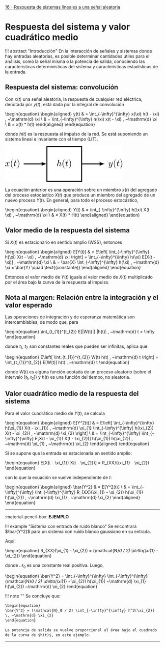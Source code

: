 
[ ### Presentación ]: #

[16 - Respuesta de sistemas lineales a una señal aleatoria](https://www.overleaf.com/read/yfnrpxpcmvsz#5b73e6)

[ ### Secciones ]: #
[ - Respuesta del sistema (1 - 2) ]: #
[ - Valor cuadrático medio (2 - 6) ]: #

[ C12770: No logré dejar la línea horizontal que se encuentra sobre las variables que representan valores medios con \overline{}, usé \bar{} pero no quedó la misma línea. ]: #

# Respuesta del sistema y valor cuadrático medio

!!! abstract "Introducción"
    En la interacción de señales y sistemas donde hay entradas aleatorias, es posible determinar cantidades útiles para el análisis, como la señal misma o la potencia de salida, conociendo las características determinísticas del sistema y características estadísticas de la entrada.

[ # Respuesta del sistema ]: #

## Respuesta del sistema: convolución

Con $x(t)$ una señal aleatoria, la respuesta de cualquier red eléctrica, denotada por $y(t)$, está dada por la integral de convolución

\begin{equation}
\begin{aligned}
    y(t) & = \int_{-\infty}^{\infty} x(\xi) h(t - \xi) \, ~\mathrm{d} \xi \\
    & = \int_{-\infty}^{\infty} h(\xi) x(t - \xi) \, ~\mathrm{d} \xi \\
    & = x(t) * h(t)
\end{aligned} 
\end{equation}

donde $h(t)$ es la respuesta al impulso de la red. Se está suponiendo un sistema lineal e invariante con el tiempo (LIT).

![Diagrama del sistema lineal e invariante con el tiempo](images/16_sistema_LIT.svg)

La ecuación anterior es una operación sobre un miembro $x(t)$ del agregado del proceso estocástico $X(t)$ que produce un miembro del agregado de un nuevo proceso $Y(t)$. En general, para todo el proceso estocástico,

\begin{equation}
\begin{aligned}
    Y(t) & = \int_{-\infty}^{\infty} h(\xi) X(t - \xi) \, ~\mathrm{d} \xi \\
    & = X(t) * H(t)
\end{aligned} 
\end{equation}

[ ## Valor medio y cuadrático medio de la respuesta del sistema ]: #

## Valor medio de la respuesta del sistema

Si $X(t)$ es estacionario en sentido amplio (WSS), entonces

\begin{equation}
\begin{aligned}
    E[Y(t)] & = E\left[ \int_{-\infty}^{\infty} h(\xi) X(t - \xi) \, ~\mathrm{d} \xi \right] = \int_{-\infty}^{\infty} h(\xi) E[X(t - \xi)] \, ~\mathrm{d} \xi \\
    & = \bar{X} \int_{-\infty}^{\infty} h(\xi) \, ~\mathrm{d} \xi = \bar{Y} \quad \text{(constante)}
\end{aligned}
\end{equation}


Entonces el valor medio de $Y(t)$ iguala al valor medio de $X(t)$ multiplicado por el área bajo la curva de la respuesta al impulso.

## Nota al margen: Relación entre la integración y el valor esperado

Las operaciones de integración y de esperanza matemática son intercambiables, de modo que, para

\begin{equation}
\int_{t_{1}}^{t_{2}} E[|W(t)|] |h(t)| \, ~\mathrm{d} t < \infty
\end{equation}

donde $t_{1}$, $t_{2}$ son constantes reales que pueden ser infinitas, aplica que

\begin{equation}
E\left[ \int_{t_{1}}^{t_{2}} W(t) h(t) \, ~\mathrm{d} t \right] = \int_{t_{1}}^{t_{2}} E[W(t)] h(t) \, ~\mathrm{d} t
\end{equation}

donde $W(t)$ es alguna función acotada de un proceso aleatorio (sobre el intervalo $[t_{1}, t_{2}]$) y $h(t)$ es una función del tiempo, no aleatoria.

## Valor cuadrático medio de la respuesta del sistema

Para el valor cuadrático medio de $Y(t)$, se calcula

\begin{equation} 
\begin{aligned}
    E[Y^2(t)] & = E\left[ \int_{-\infty}^{\infty} h(\xi_{1}) X(t - \xi_{1}) \, ~\mathrm{d} \xi_{1} \int_{-\infty}^{\infty} h(\xi_{2}) X(t - \xi_{2}) \, ~\mathrm{d} \xi_{2} \right] \\
    & = \int_{-\infty}^{\infty} \int_{-\infty}^{\infty} E[X(t - \xi_{1}) X(t - \xi_{2})] h(\xi_{1}) h(\xi_{2}) \, ~\mathrm{d} \xi_{1} \, ~\mathrm{d} \xi_{2}
\end{aligned} 
\end{equation}

Si se supone que la entrada es estacionaria en sentido amplio:

\begin{equation}
E[X(t - \xi_{1}) X(t - \xi_{2})] = R_{XX}(\xi_{1} - \xi_{2})
\end{equation}

con lo que la ecuación se vuelve independiente de $t$:

\begin{equation} 
\begin{aligned}
    \bar{Y^2} & = E[Y^2(t)] \\
    & = \int_{-\infty}^{\infty} \int_{-\infty}^{\infty} R_{XX}(\xi_{1} - \xi_{2}) h(\xi_{1}) h(\xi_{2}) \, ~\mathrm{d} \xi_{1} \, ~\mathrm{d} \xi_{2}
\end{aligned} 
\end{equation}

---

:material-pencil-box: **EJEMPLO**

!!! example "Sistema con entrada de ruido blanco"
    Se encontrará $\bar{Y^2}$ para un sistema con ruido blanco gaussiano en su entrada. 

Aquí:

\begin{equation}
R_{XX}(\xi_{1} - \xi_{2}) = (\mathcal{N}_0 / 2) \delta(\xi_{1} - \xi_{2})
\end{equation}

donde $\mathcal{N}_0$ es una constante real positiva. Luego,

\begin{equation}
\bar{Y^2} = \int_{-\infty}^{\infty} \int_{-\infty}^{\infty} (\mathcal{N}_0 / 2) \delta(\xi_{1} - \xi_{2}) h(\xi_{1}) ~\mathrm{d} \xi_{1} h(\xi_{2}) ~\mathrm{d} \xi_{2}
\end{equation}

!!! note ""
    Se concluye que:

    \begin{equation}
    \bar{Y^2} = (\mathcal{N}_0 / 2) \int_{-\infty}^{\infty} h^2(\xi_{2}) \, ~\mathrm{d} \xi_{2}
    \end{equation}

    La potencia de salida se vuelve proporcional al área bajo el cuadrado de la curva de $h(t)$, en este ejemplo.

---